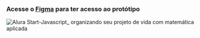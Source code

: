 
### Acesse o [Figma](https://www.figma.com/design/Sk1N8YJDIysCR3WiD6jckW/projeto-de-vida?node-id=306-2&t=eXvtsh9uAh34mVwc-1) para ter acesso ao protótipo


![Alura Start-Javascript_ organizando seu projeto de vida com matemática aplicada](https://github.com/marcelopaludetto/js-projeto/assets/78444171/079f241f-8121-477e-b64c-a5251c2e306d)
